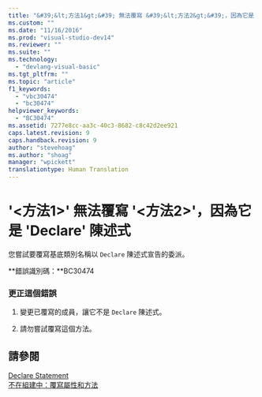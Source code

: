 ```yaml
---
title: "&#39;&lt;方法1&gt;&#39; 無法覆寫 &#39;&lt;方法2&gt;&#39;，因為它是 &#39;Declare&#39; 陳述式 | Microsoft Docs"
ms.custom: ""
ms.date: "11/16/2016"
ms.prod: "visual-studio-dev14"
ms.reviewer: ""
ms.suite: ""
ms.technology: 
  - "devlang-visual-basic"
ms.tgt_pltfrm: ""
ms.topic: "article"
f1_keywords: 
  - "vbc30474"
  - "bc30474"
helpviewer_keywords: 
  - "BC30474"
ms.assetid: 7277e8cc-aa3c-40c3-8682-c8c42d2ee921
caps.latest.revision: 9
caps.handback.revision: 9
author: "stevehoag"
ms.author: "shoag"
manager: "wpickett"
translationtype: Human Translation
---
```

# &#39;&lt;方法1&gt;&#39; 無法覆寫 &#39;&lt;方法2&gt;&#39;，因為它是 &#39;Declare&#39; 陳述式
您嘗試要覆寫基底類別名稱以 `Declare` 陳述式宣告的委派。  
  
 **錯誤識別碼：**BC30474  
  
### 更正這個錯誤  
  
1.  變更已覆寫的成員，讓它不是 `Declare` 陳述式。  
  
2.  請勿嘗試覆寫這個方法。  
  
## 請參閱  
 [Declare Statement](../../visual-basic/language-reference/statements/declare-statement.md)   
 [不在組建中：覆寫屬性和方法](http://msdn.microsoft.com/zh-tw/2167e8f5-1225-4b13-9ebd-02591ba90213)